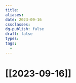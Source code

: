 ```yaml
---
title: 
aliases: 
date: 2023-09-16
cssclasses: 
dg-publish: false
draft: false
types: 
tags: 
  - 
---
```

# [[2023-09-16]]


